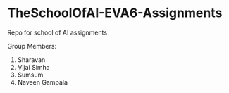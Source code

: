 # TheSchoolOfAI-EVA6-Assignments
Repo for school of AI assignments

Group Members:
1) Sharavan
2) Vijai Simha
3) Sumsum
4) Naveen Gampala